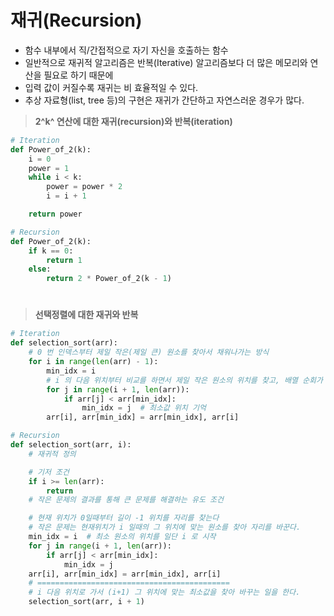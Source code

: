 # 재귀(Recursion)

- 함수 내부에서 직/간접적으로 자기 자신을 호출하는 함수
- 일반적으로 재귀적 알고리즘은 반복(Iterative) 알고리즘보다 더 많은 메모리와 연산을 필요로 하기 때문에
- 입력 값이 커질수록 재귀는 비 효율적일 수 있다.
- 추상 자료형(list, tree 등)의 구현은 재귀가 간단하고 자연스러운 경우가 많다.

> **2^k^ 연산에 대한 재귀(recursion)와 반복(iteration)**

```python
# Iteration
def Power_of_2(k):
	i = 0
	power = 1
	while i < k:
		power = power * 2
		i = i + 1

	return power
```

```python
# Recursion
def Power_of_2(k):
	if k == 0:
		return 1
	else:
		return 2 * Power_of_2(k - 1)
```

#

> **선택정렬에 대한 재귀와 반복**

```python
# Iteration
def selection_sort(arr):
    # 0 번 인덱스부터 제일 작은(제일 큰) 원소를 찾아서 채워나가는 방식
    for i in range(len(arr) - 1):
        min_idx = i
        # i 의 다음 위치부터 비교를 하면서 제일 작은 원소의 위치를 찾고, 배열 순회가 끝나면 자리를 바꾼다.
        for j in range(i + 1, len(arr)):
            if arr[j] < arr[min_idx]:
                min_idx = j  # 최소값 위치 기억
        arr[i], arr[min_idx] = arr[min_idx], arr[i]

```

```python
# Recursion
def selection_sort(arr, i):
    # 재귀적 정의

    # 기저 조건
    if i >= len(arr):
        return
    # 작은 문제의 결과를 통해 큰 문제를 해결하는 유도 조건

    # 현재 위치가 0일때부터 길이 -1 위치를 자리를 찾는다
    # 작은 문제는 현재위치가 i 일때의 그 위치에 맞는 원소를 찾아 자리를 바꾼다.
    min_idx = i  # 최소 원소의 위치를 일단 i 로 시작
    for j in range(i + 1, len(arr)):
        if arr[j] < arr[min_idx]:
            min_idx = j
    arr[i], arr[min_idx] = arr[min_idx], arr[i]
    # ===========================================
    # i 다음 위치로 가서 (i+1) 그 위치에 맞는 최소값을 찾아 바꾸는 일을 한다.
    selection_sort(arr, i + 1)

```
